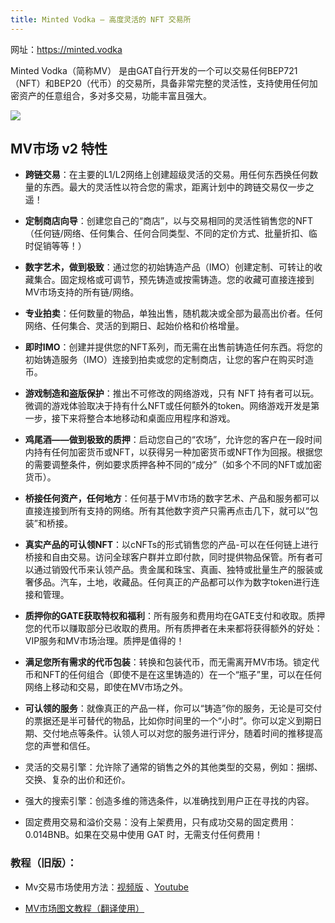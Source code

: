 ```yaml
---
title: Minted Vodka – 高度灵活的 NFT 交易所
---
```




网址：https://minted.vodka

Minted Vodka（简称MV） 是由GAT自行开发的一个可以交易任何BEP721（NFT）和BEP20（代币）的交易所，具备非常完整的灵活性，支持使用任何加密资产的任意组合，多对多交易，功能丰富且强大。
<!--more-->
![](https://gat.network/wp-content/uploads/2022/01/PNG_Creators_MV-1200x848.png)
## MV市场 v2 特性

* **跨链交易**：在主要的L1/L2网络上创建超级灵活的交易。用任何东西换任何数量的东西。最大的灵活性以符合您的需求，距离计划中的跨链交易仅一步之遥！
* **定制商店向导**：创建您自己的“商店”，以与交易相同的灵活性销售您的NFT（任何链/网络、任何集合、任何合同类型、不同的定价方式、批量折扣、临时促销等等！）
* **数字艺术，做到极致**：通过您的初始铸造产品（IMO）创建定制、可转让的收藏集合。固定规格或可调节，预先铸造或按需铸造。您的收藏可直接连接到MV市场支持的所有链/网络。
* **专业拍卖**：任何数量的物品，单独出售，随机裁决或全部为最高出价者。任何网络、任何集合、灵活的到期日、起始价格和价格增量。
* **即时IMO**：创建并提供您的NFT系列，而无需在出售前铸造任何东西。将您的初始铸造服务（IMO）连接到拍卖或您的定制商店，让您的客户在购买时造币。
* **游戏制造和盗版保护**：推出不可修改的网络游戏，只有 NFT 持有者可以玩。微调的游戏体验取决于持有什么NFT或任何额外的token。网络游戏开发是第一步，接下来将整合本地移动和桌面应用程序和游戏。
* **鸡尾酒——做到极致的质押**：启动您自己的“农场”，允许您的客户在一段时间内持有任何加密货币或NFT，以获得另一种加密货币或NFT作为回报。根据您的需要调整条件，例如要求质押各种不同的“成分”（如多个不同的NFT或加密货币）。
* **桥接任何资产，任何地方**：任何基于MV市场的数字艺术、产品和服务都可以直接连接到所有支持的网络。所有其他数字资产只需再点击几下，就可以“包装”和桥接。
* **真实产品的可认领NFT**：以cNFTs的形式销售您的产品-可以在任何链上进行桥接和自由交易。访问全球客户群并立即付款，同时提供物品保管。所有者可以通过销毁代币来认领产品。贵金属和珠宝、真画、独特或批量生产的服装或奢侈品。汽车，土地，收藏品。任何真正的产品都可以作为数字token进行连接和管理。
* **质押你的GATE获取特权和福利**：所有服务和费用均在GATE支付和收取。质押您的代币以赚取部分已收取的费用。所有质押者在未来都将获得额外的好处：VIP服务和MV市场治理。质押是值得的！
* **满足您所有需求的代币包装**：转换和包装代币，而无需离开MV市场。锁定代币和NFT的任何组合（即使不是在这里铸造的）在一个“瓶子”里，可以在任何网络上移动和交易，即使在MV市场之外。
* **可认领的服务**：就像真正的产品一样，你可以“铸造”你的服务，无论是可交付的票据还是半可替代的物品，比如你时间里的一个“小时”。你可以定义到期日期、交付地点等条件。认领人可以对您的服务进行评分，随着时间的推移提高您的声誉和信任。

* 灵活的交易引擎：允许除了通常的销售之外的其他类型的交易，例如：捆绑、交换、复杂的出价和还价。
* 强大的搜索引擎：创造多维的筛选条件，以准确找到用户正在寻找的内容。
* 固定费用交易和溢价交易：没有上架费用，只有成功交易的固定费用：0.014BNB。如果在交易中使用 GAT 时，无需支付任何费用！

### 教程（旧版）：

* Mv交易市场使用方法：[视频版](https://drive.google.com/file/d/1SXftpQCChPNyQfbJVhXQY-SLMSX7cdOm/view?usp=sharing) 、[Youtube](https://www.youtube.com/watch?v=YmcTNdYyQEQ)

* [MV市场图文教程（翻译使用）](https://gat.network/a-quick-guide-to-the-minted-vodka-nft-exchange/)

